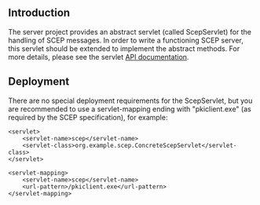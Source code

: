 ## Introduction ##

The server project provides an abstract servlet (called ScepServlet) for the handling of SCEP messages.  In order to write a functioning SCEP server, this servlet should be extended to implement the abstract methods. For more details, please see the servlet [API documentation](http://jscep.googlecode.com/svn/trunk/docs/org/jscep/server/ScepServlet.html).

## Deployment ##

There are no special deployment requirements for the ScepServlet, but you are recommended to use a servlet-mapping ending with "pkiclient.exe" (as required by the SCEP specification), for example:

```
<servlet>
    <servlet-name>scep</servlet-name>
    <servlet-class>org.example.scep.ConcreteScepServlet</servlet-class>
</servlet>

<servlet-mapping>
    <servlet-name>scep</servlet-name>
    <url-pattern>/pkiclient.exe</url-pattern>
</servlet-mapping>
```